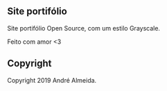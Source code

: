
## Site portifólio

Site portifólio Open Source, com um estilo Grayscale.

Feito com amor <3


## Copyright

Copyright 2019 André Almeida.
